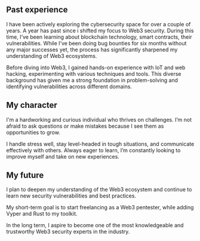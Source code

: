## Past experience

I have been actively exploring the cybersecurity space for over a couple of years. A year has past since i shifted my focus to Web3 security. During this time, I’ve been learning about blockchain technology, smart contracts, their vulnerabilities. While I’ve been doing bug bounties for six months without any major successes yet, the process has significantly sharpened my understanding of Web3 ecosystems.

Before diving into Web3, I gained hands-on experience with IoT and web hacking, experimenting with various techniques and tools. This diverse background has given me a strong foundation in problem-solving and identifying vulnerabilities across different domains.

## My character

I'm a hardworking and curious individual who thrives on challenges. I’m not afraid to ask questions or make mistakes because I see them as opportunities to grow.

I handle stress well, stay level-headed in tough situations, and communicate effectively with others. Always eager to learn, I’m constantly looking to improve myself and take on new experiences.

## My future

I plan to deepen my understanding of the Web3 ecosystem and continue to learn new security vulnerabilities and best practices.

My short-term goal is to start freelancing as a Web3 pentester, while adding Vyper and Rust to my toolkit.

In the long term, I aspire to become one of the most knowledgeable and trustworthy Web3 security experts in the industry.
